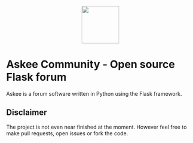 <p align="center"><img src="https://i.imgur.com/iiyk7O0.png" width="100" height="100"></p>

# Askee Community - Open source Flask forum
Askee is a forum software written in Python using the Flask framework.

## Disclaimer
The project is not even near finished at the moment. However feel free to make pull requests, open issues or fork the code.
